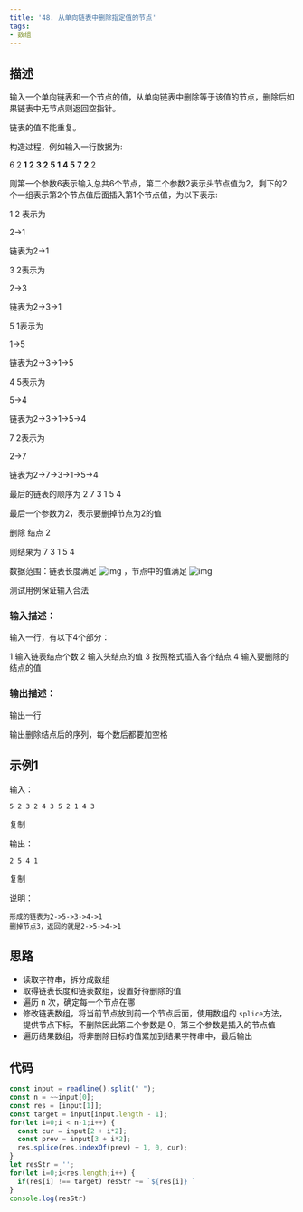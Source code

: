 ```yaml
---
title: '48. 从单向链表中删除指定值的节点'
tags:
- 数组
---
```


## 描述

输入一个单向链表和一个节点的值，从单向链表中删除等于该值的节点，删除后如果链表中无节点则返回空指针。

链表的值不能重复。

构造过程，例如输入一行数据为:

6 2 **1 2** **3 2** **5 1** **4 5** **7 2** 2

则第一个参数6表示输入总共6个节点，第二个参数2表示头节点值为2，剩下的2个一组表示第2个节点值后面插入第1个节点值，为以下表示:

1 2 表示为

2->1

链表为2->1

3 2表示为

2->3

链表为2->3->1

5 1表示为

1->5

链表为2->3->1->5

4 5表示为

5->4

链表为2->3->1->5->4

7 2表示为

2->7

链表为2->7->3->1->5->4

最后的链表的顺序为 2 7 3 1 5 4

最后一个参数为2，表示要删掉节点为2的值

删除 结点 2

则结果为 7 3 1 5 4

数据范围：链表长度满足 ![img](https://www.nowcoder.com/equation?tex=1%20%5Cle%20n%20%5Cle%201000%20%5C) ，节点中的值满足 ![img](https://www.nowcoder.com/equation?tex=0%20%5Cle%20val%20%5Cle%2010000%20%5C)

测试用例保证输入合法



### 输入描述：

输入一行，有以下4个部分：

1 输入链表结点个数
2 输入头结点的值
3 按照格式插入各个结点
4 输入要删除的结点的值

### 输出描述：

输出一行

输出删除结点后的序列，每个数后都要加空格

## 示例1

输入：

```
5 2 3 2 4 3 5 2 1 4 3
```

复制

输出：

```
2 5 4 1
```

复制

说明：

```
形成的链表为2->5->3->4->1
删掉节点3，返回的就是2->5->4->1 
```

## 思路

- 读取字符串，拆分成数组
- 取得链表长度和链表数组，设置好待删除的值
- 遍历 n 次，确定每一个节点在哪
- 修改链表数组，将当前节点放到前一个节点后面，使用数组的 `splice`方法，提供节点下标，不删除因此第二个参数是 0，第三个参数是插入的节点值
- 遍历结果数组，将非删除目标的值累加到结果字符串中，最后输出

## 代码
```js
const input = readline().split(" ");
const n = ~~input[0];
const res = [input[1]];
const target = input[input.length - 1];
for(let i=0;i < n-1;i++) {
  const cur = input[2 + i*2];
  const prev = input[3 + i*2];
  res.splice(res.indexOf(prev) + 1, 0, cur);
}
let resStr = '';
for(let i=0;i<res.length;i++) {
  if(res[i] !== target) resStr += `${res[i]} `
}
console.log(resStr)
```

